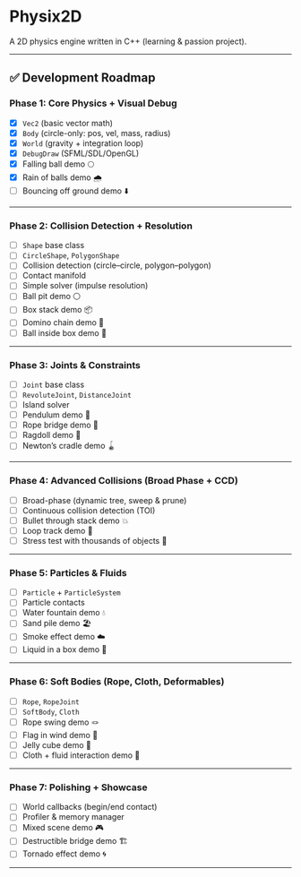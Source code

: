 # Physix2D
A 2D physics engine written in C++ (learning & passion project).

---

## ✅ Development Roadmap

### Phase 1: Core Physics + Visual Debug
- [x] `Vec2` (basic vector math)  
- [x] `Body` (circle-only: pos, vel, mass, radius)  
- [x] `World` (gravity + integration loop)  
- [x] `DebugDraw` (SFML/SDL/OpenGL)  
- [x] Falling ball demo 🌕  
- [x] Rain of balls demo 🌧  
- [ ] Bouncing off ground demo ⬇️  

---

### Phase 2: Collision Detection + Resolution
- [ ] `Shape` base class  
- [ ] `CircleShape`, `PolygonShape`  
- [ ] Collision detection (circle–circle, polygon–polygon)  
- [ ] Contact manifold  
- [ ] Simple solver (impulse resolution)  
- [ ] Ball pit demo ⚪  
- [ ] Box stack demo 📦  
- [ ] Domino chain demo 🧱  
- [ ] Ball inside box demo 🏀  

---

### Phase 3: Joints & Constraints
- [ ] `Joint` base class  
- [ ] `RevoluteJoint`, `DistanceJoint`  
- [ ] Island solver  
- [ ] Pendulum demo 🔗  
- [ ] Rope bridge demo 🌉  
- [ ] Ragdoll demo 🕺  
- [ ] Newton’s cradle demo 🪀  

---

### Phase 4: Advanced Collisions (Broad Phase + CCD)
- [ ] Broad-phase (dynamic tree, sweep & prune)  
- [ ] Continuous collision detection (TOI)  
- [ ] Bullet through stack demo 💥  
- [ ] Loop track demo 🎢  
- [ ] Stress test with thousands of objects 🌊  

---

### Phase 5: Particles & Fluids
- [ ] `Particle` + `ParticleSystem`  
- [ ] Particle contacts  
- [ ] Water fountain demo 💧  
- [ ] Sand pile demo 🏖  
- [ ] Smoke effect demo ☁️  
- [ ] Liquid in a box demo 🌊  

---

### Phase 6: Soft Bodies (Rope, Cloth, Deformables)
- [ ] `Rope`, `RopeJoint`  
- [ ] `SoftBody`, `Cloth`  
- [ ] Rope swing demo 🪢  
- [ ] Flag in wind demo 🏴  
- [ ] Jelly cube demo 🍮  
- [ ] Cloth + fluid interaction demo 🌊  

---

### Phase 7: Polishing + Showcase
- [ ] World callbacks (begin/end contact)  
- [ ] Profiler & memory manager  
- [ ] Mixed scene demo 🎮  
- [ ] Destructible bridge demo 🏗  
- [ ] Tornado effect demo 🌀  

---

